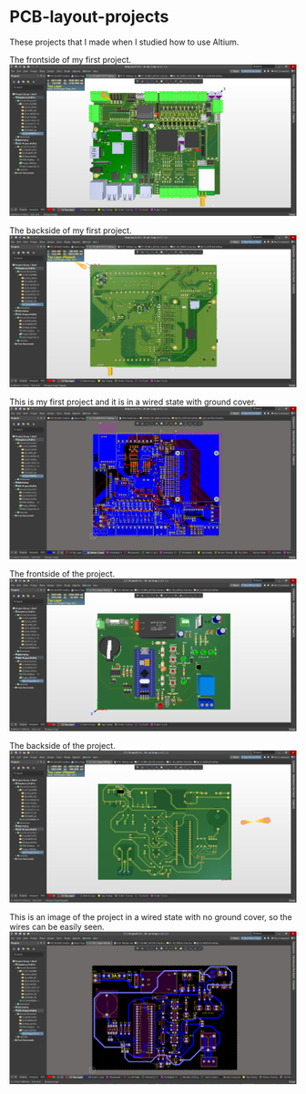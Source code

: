 # PCB-layout-projects
These projects that I made when I studied how to use Altium.

The frontside of my first project.
![Example Image](Images/IOT_RASPBERRY_1.png)

The backside of my first project.
![Example Image](Images/IOT_RASPBERRY_2.png)

This is my first project and it is in a wired state with ground cover.
![Example Image](Images/IOT_RASPBERRY_3.png)

The frontside of the project.
![Example Image](Images/ESD_1.png)

The backside of the project.
![Example Image](Images/ESD_2.png)

This is an image of the project in a wired state with no ground cover, so the wires can be easily seen.
![Example Image](Images/ESD_3.png)
